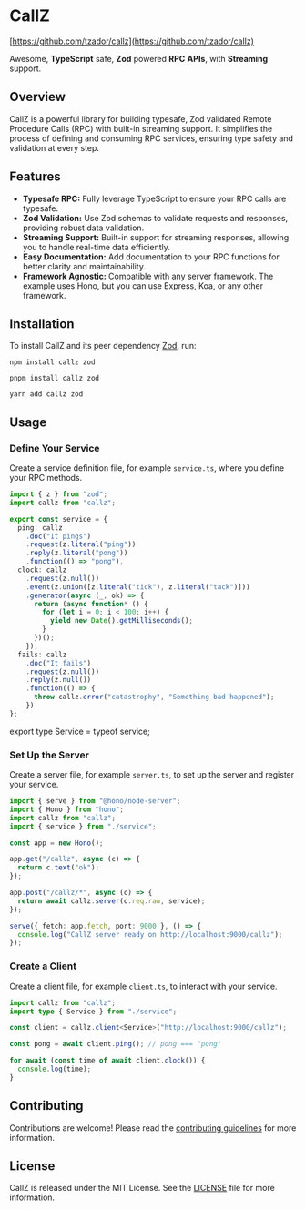 <link rel="stylesheet" href="https://unpkg.com/sakura.css/css/sakura-dark.css" media="screen" />

# CallZ

[https://github.com/tzador/callz](https://github.com/tzador/callz)

Awesome, **TypeScript** safe, **Zod** powered **RPC** **APIs**, with **Streaming** support.

## Overview

CallZ is a powerful library for building typesafe, Zod validated Remote Procedure Calls (RPC) with built-in streaming support. It simplifies the process of defining and consuming RPC services, ensuring type safety and validation at every step.

## Features

- **Typesafe RPC:** Fully leverage TypeScript to ensure your RPC calls are typesafe.
- **Zod Validation:** Use Zod schemas to validate requests and responses, providing robust data validation.
- **Streaming Support:** Built-in support for streaming responses, allowing you to handle real-time data efficiently.
- **Easy Documentation:** Add documentation to your RPC functions for better clarity and maintainability.
- **Framework Agnostic:** Compatible with any server framework. The example uses Hono, but you can use Express, Koa, or any other framework.

## Installation

To install CallZ and its peer dependency [Zod](https://github.com/colinhacks/zod), run:

    npm install callz zod

    pnpm install callz zod

    yarn add callz zod

## Usage

### Define Your Service

Create a service definition file, for example `service.ts`, where you define your RPC methods.

```typescript
import { z } from "zod";
import callz from "callz";

export const service = {
  ping: callz
    .doc("It pings")
    .request(z.literal("ping"))
    .reply(z.literal("pong"))
    .function(() => "pong"),
  clock: callz
    .request(z.null())
    .event(z.union([z.literal("tick"), z.literal("tack")]))
    .generator(async (_, ok) => {
      return (async function* () {
        for (let i = 0; i < 100; i++) {
          yield new Date().getMilliseconds();
        }
      })();
    }),
  fails: callz
    .doc("It fails")
    .request(z.null())
    .reply(z.null())
    .function(() => {
      throw callz.error("catastrophy", "Something bad happened");
    })
};
```

export type Service = typeof service;

### Set Up the Server

Create a server file, for example `server.ts`, to set up the server and register your service.

```typescript
import { serve } from "@hono/node-server";
import { Hono } from "hono";
import callz from "callz";
import { service } from "./service";

const app = new Hono();

app.get("/callz", async (c) => {
  return c.text("ok");
});

app.post("/callz/*", async (c) => {
  return await callz.server(c.req.raw, service);
});

serve({ fetch: app.fetch, port: 9000 }, () => {
  console.log("CallZ server ready on http://localhost:9000/callz");
});
```

### Create a Client

Create a client file, for example `client.ts`, to interact with your service.

```typescript
import callz from "callz";
import type { Service } from "./service";

const client = callz.client<Service>("http://localhost:9000/callz");

const pong = await client.ping(); // pong === "pong"

for await (const time of await client.clock()) {
  console.log(time);
}
```

## Contributing

Contributions are welcome! Please read the [contributing guidelines](https://github.com/tzador/callz/blob/main/CONTRIBUTING.md) for more information.

## License

CallZ is released under the MIT License. See the [LICENSE](https://github.com/tzador/callz/blob/main/LICENSE) file for more information.
